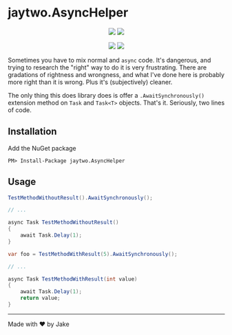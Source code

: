 # jaytwo.AsyncHelper

<p align="center">
  <a href="https://jenkins.jaytwo.com/job/jaytwo.AsyncHelper/job/master/" alt="Build Status (master)">
    <img src="https://jenkins.jaytwo.com/buildStatus/icon?job=jaytwo.AsyncHelper%2Fmaster&subject=build%20(master)" /></a>
  <a href="https://jenkins.jaytwo.com/job/jaytwo.AsyncHelper/job/develop/" alt="Build Status (develop)">
    <img src="https://jenkins.jaytwo.com/buildStatus/icon?job=jaytwo.AsyncHelper%2Fdevelop&subject=build%20(develop)" /></a>
</p>

<p align="center">
  <a href="https://www.nuget.org/packages/jaytwo.AsyncHelper/" alt="NuGet Package jaytwo.AsyncHelper">
    <img src="https://img.shields.io/nuget/v/jaytwo.AsyncHelper.svg?logo=nuget&label=jaytwo.AsyncHelper" /></a>
  <a href="https://www.nuget.org/packages/jaytwo.AsyncHelper/" alt="NuGet Package jaytwo.AsyncHelper (beta)">
    <img src="https://img.shields.io/nuget/vpre/jaytwo.AsyncHelper.svg?logo=nuget&label=jaytwo.AsyncHelper" /></a>
</p>

Sometimes you have to mix normal and `async` code.  It's dangerous, and trying to research the "right" way to do it is 
very frustrating.  There are gradations of rightness and wrongness, and what I've done here is probably more right than
it is wrong.  Plus it's (subjectively) cleaner.

The only thing this does library does is offer a `.AwaitSynchronously()` extension method on `Task` and `Task<T>` objects.
That's it.  Seriously, two lines of code.

## Installation

Add the NuGet package

```
PM> Install-Package jaytwo.AsyncHelper
```

## Usage

```csharp
TestMethodWithoutResult().AwaitSynchronously();

// ...

async Task TestMethodWithoutResult()
{
    await Task.Delay(1);
}
```

```csharp
var foo = TestMethodWithResult(5).AwaitSynchronously();

// ...

async Task TestMethodWithResult(int value)
{
    await Task.Delay(1);
    return value;
}
```

---

Made with &hearts; by Jake
